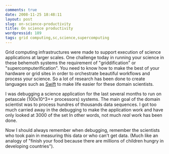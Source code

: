 ```yaml
---
comments: true
date: 2008-11-25 18:48:11
layout: post
slug: on-science-productivity
title: On science productivity
wordpressid: 189
tags: grid computing,sc,science,supercomputing
---
```


Grid computing infrastructures were made to support execution of science applications at larger scales. One challenge today in running your science in these behemoth systems the requirement of "griddification" or "supercomputerification". You need to know how to make the best of your hardware or grid sites in order to orchestrate beautiful workflows and process your science. So a lot of research has been done to create languages such as [Swift](http://www.ci.uchicago.edu/swift) to make life easier for these domain scientists.

I was debugging a science application for the last several months to run on petascale (100x10^3++ processors) systems. The main goal of the domain scientist was to process hundres of thousands data sequences. I got too much carried away in the debugging to make the application work and have only looked at 3000 of the set In other words, not much *real* work has been done.

Now I should always remember when debugging, remember the scientists who took pain in measuring this data or who can't get data. (Much like an analogy of "finish your food because there are millions of children hungry in developing countries").
